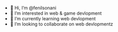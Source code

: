 - 👋 Hi, I’m @fenilsonani
- 👀 I’m interested in web & game devlopment 
- 🌱 I’m currently learning web devlopment
- 💞️ I’m looking to collaborate on web devlopmentz

<!---
fenilsonani/fenilsonani is a ✨ special ✨ repository because its `README.md` (this file) appears on your GitHub profile.
You can click the Preview link to take a look at your changes.
--->

